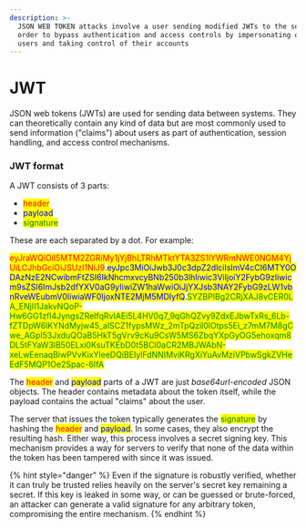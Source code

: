 ```yaml
---
description: >-
  JSON WEB TOKEN attacks involve a user sending modified JWTs to the server in
  order to bypass authentication and access controls by impersonating other
  users and taking control of their accounts
---
```


# JWT

JSON web tokens (JWTs) are used for sending data between systems. They can theoretically contain any kind of data but are most commonly used to send information ("claims") about users as part of authentication, session handling, and access control mechanisms.

### JWT format <a href="#jwt-format" id="jwt-format"></a>

A JWT consists of 3 parts:

* &#x20;<mark style="color:red;">header</mark>&#x20;
* <mark style="color:blue;">payload</mark>
* <mark style="color:green;">signature</mark>

These are each separated by a dot. For example:

<mark style="color:red;">eyJraWQiOiI5MTM2ZGRiMy1jYjBhLTRhMTktYTA3ZS1lYWRmNWE0NGM4YjUiLCJhbGciOiJSUzI1NiJ9</mark>.<mark style="color:blue;">eyJpc3MiOiJwb3J0c3dpZ2dlciIsImV4cCI6MTY0ODAzNzE2NCwibmFtZSI6IkNhcmxvcyBNb250b3lhIiwic3ViIjoiY2FybG9zIiwicm9sZSI6ImJsb2dfYXV0aG9yIiwiZW1haWwiOiJjYXJsb3NAY2FybG9zLW1vbnRveWEubmV0IiwiaWF0IjoxNTE2MjM5MDIyfQ</mark>.<mark style="color:green;">SYZBPIBg2CRjXAJ8vCER0LA\_ENjII1JakvNQoP-Hw6GG1zfl4JyngsZReIfqRvIAEi5L4HV0q7\_9qGhQZvy9ZdxEJbwTxRs\_6Lb-fZTDpW6lKYNdMyjw45\_alSCZ1fypsMWz\_2mTpQzil0lOtps5Ei\_z7mM7M8gCwe\_AGpI53JxduQOaB5HkT5gVrv9cKu9CsW5MS6ZbqYXpGyOG5ehoxqm8DL5tFYaW3lB50ELxi0KsuTKEbD0t5BCl0aCR2MBJWAbN-xeLwEenaqBiwPVvKixYleeDQiBEIylFdNNIMviKRgXiYuAvMziVPbwSgkZVHeEdF5MQP1Oe2Spac-6IfA</mark>

The <mark style="color:red;">header</mark> and <mark style="color:blue;">payload</mark> parts of a JWT are just _base64url-encoded_ JSON objects. The header contains metadata about the token itself, while the payload contains the actual "claims" about the user.

The server that issues the token typically generates the <mark style="color:green;">signature</mark> by hashing the <mark style="color:red;">header</mark> and <mark style="color:blue;">payload</mark>. In some cases, they also encrypt the resulting hash. Either way, this process involves a secret signing key. This mechanism provides a way for servers to verify that none of the data within the token has been tampered with since it was issued.

{% hint style="danger" %}
Even if the signature is robustly verified, whether it can truly be trusted relies heavily on the server's secret key remaining a secret. If this key is leaked in some way, or can be guessed or brute-forced, an attacker can generate a valid signature for any arbitrary token, compromising the entire mechanism.
{% endhint %}

